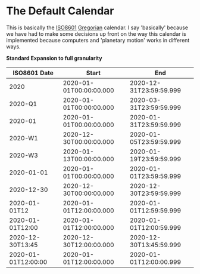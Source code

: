 # <a id="default-cal">The Default Calendar</a>
This is basically the [ISO8601](#iso8601) [Gregorian](http://en.wikipedia.org/wiki/Gregorian_calendar) calendar. I say 'basically' because we have had to make some decisions up front on the way this calendar is implemented because computers and 'planetary motion' works in different ways.

**Standard Expansion to full granularity**

| ISO8601 Date        | Start                   | End                     |
| ------------------- | ----------------------- | ----------------------- |
| 2020                | 2020-01-01T00:00:00.000 | 2020-12-31T23:59:59.999 |
| 2020-Q1             | 2020-01-01T00:00:00.000 | 2020-03-31T23:59:59.999 |
| 2020-01             | 2020-01-01T00:00:00.000 | 2020-01-31T23:59:59.999 |
| 2020-W1             | 2020-12-30T00:00:00.000 | 2020-01-05T23:59:59.999 |
| 2020-W3             | 2020-01-13T00:00:00.000 | 2020-01-19T23:59:59.999 |
| 2020-01-01          | 2020-01-01T00:00:00.000 | 2020-01-01T23:59:59.999 |
| 2020-12-30          | 2020-12-30T00:00:00.000 | 2020-12-30T23:59:59.999 |
| 2020-01-01T12       | 2020-01-01T12:00:00.000 | 2020-01-01T12:59:59.999 |
| 2020-01-01T12:00    | 2020-01-01T12:00:00.000 | 2020-01-01T12:00:59.999 |
| 2020-12-30T13:45    | 2020-12-30T12:00:00.000 | 2020-12-30T13:45:59.999 |
| 2020-01-01T12:00:00 | 2020-01-01T12:00:00.000 | 2020-01-01T12:00:00.999 |

